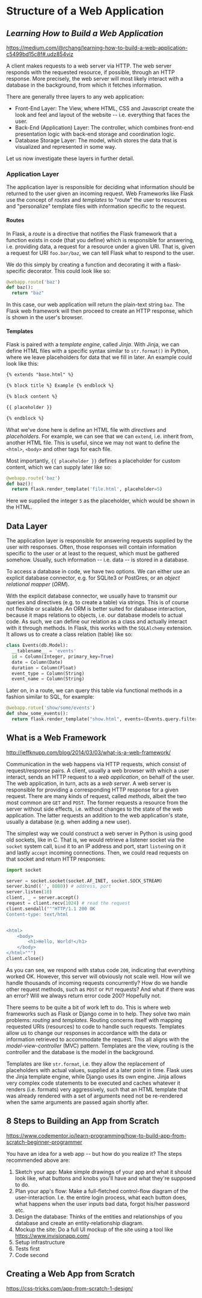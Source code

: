 # Structure of a Web Application

## *Learning How to Build a Web Application*

https://medium.com/@rchang/learning-how-to-build-a-web-application-c5499bd15c8f#.udz854viz

A client makes requests to a web server via HTTP. The web server responds with the requested resource, if possible, through an HTTP response. More precisely, the web server will most likely interact with a database in the background, from which it fetches information.

There are generally three layers to any web application:

* Front-End Layer: The View, where HTML, CSS and Javascript create the look and feel and layout of the website -- i.e. everything that faces the user.
* Back-End (Application) Layer: The controller, which combines front-end presentation logic with back-end storage and coordination logic.
* Database Storage Layer: The model, which stores the data that is visualized and represented in some way.

Let us now investigate these layers in further detail.

### Application Layer

The application layer is responsible for deciding what information should be returned to the user given an incoming request. Web Frameworks like Flask use the concept of *routes* and *templates* to "route" the user to resources and "personalize" template files with information specific to the request.

#### Routes

In Flask, a *route* is a directive that notifies the Flask framework that a function exists in code (that you define) which is responsible for answering, i.e. providing data, a request for a resource under a given URI. That is, given a request for URI `foo.bar/baz`, we can tell Flask what to respond to the user.

We do this simply by creating a function and decorating it with a flask-specific decorator. This could look like so:

```Python
@webapp.route('baz')
def baz():
  return "baz"
```

In this case, our web application will return the plain-text string `baz`. The Flask web framework will then proceed to create an HTTP response, which is shown in the user's browser.

#### Templates

Flask is paired with a *template engine*, called *Jinja*. With Jinja, we can define HTML files with a specific syntax similar to `str.format()` in Python, where we leave placeholders for data that we fill in later. An example could look like this:

```HTML
{% extends "base.html" %}

{% block title %} Example {% endblock %}

{% block content %}

{{ placeholder }}

{% endblock %}
```

What we've done here is define an HTML file with *directives* and *placeholders*. For example, we can see that we can `extend`, i.e. inherit from, another HTML file. This is useful, since we may not want to define the `<html>`, `<body>` and other tags for each file.

Most importantly, `{{ placeholder }}` defines a placeholder for custom content, which we can supply later like so:

```Python
@webapp.route('baz')
def baz():
  return flask.render_template('file.html', placeholder=5)
```

Here we supplied the integer `5` as the placeholder, which would be shown in the HTML.

## Data Layer

The application layer is responsible for answering requests supplied by the user with responses. Often, those responses will contain information specific to the user or at least to the request, which must be gathered somehow. Usually, such information -- i.e. data -- is stored in a database.

To access a database in code, we have two options. We can either use an explicit database connector, e.g. for SQLite3 or PostGres, or an *object relational mapper* (*ORM*).

With the explicit database connector, we usually have to transmit our queries and directives (e.g. to create a table) via strings. This is of course not flexible or scalable. An ORM is better suited for database interaction, because it maps relations to objects, i.e. our database models to actual code. As such, we can define our relation as a class and actually interact with it through methods. In Flask, this works with the `SQLAlchemy` extension. It allows us to create a class relation (table) like so:

```Python
class Events(db.Model):
  __tablename__ = 'events'
  id = Column(Integer, primary_key=True)
  date = Column(Date)
  duration = Column(Float)
  event_type = Column(String)
  event_name = Column(String)
```

Later on, in a route, we can query this table via functional methods in a fashion similar to SQL, for example:

```Python
@webapp.rotue('show/some/events')
def show_some_events():
  return flask.render_template("show.html", events=(Events.query.filter_by("name=foo").all()))
```

## What is a Web Framework

http://jeffknupp.com/blog/2014/03/03/what-is-a-web-framework/

Communication in the web happens via HTTP requests, which consist of request/response pairs. A client, usually a web browser with which a user interact, sends an HTTP request to a *web application*, on behalf of the user. The web application, in turn, acts as a *web server*. A web server is responsible for providing a corresponding HTTP response for a given request. There are many kinds of request, called *methods*, albeit the two most common are `GET` and `POST`. The former requests a resource from the server without side effects, i.e. without changes to the state of the web application. The latter requests an addition to the web application's state, usually a database (e.g. when adding a new user).

The simplest way we could construct a web server in Python is using good old sockets, like in C. That is, we would retrieve a listener socket via the `socket` system call, `bind` it to an IP address and port, start `listen`ing on it and lastly `accept` incoming connections. Then, we could read requests on that socket and return HTTP responses:

```Python
import socket

server = socket.socket(socket.AF_INET, socket.SOCK_STREAM)
server.bind(('', 8080)) # address, port
server.listen(10)
client, _ = server.accept()
request = client.recv(1024) # read the request
client.sendall("""HTTP/1.1 200 OK
Content-type: text/html


<html>
    <body>
        <h1>Hello, World!</h1>
    </body>
</html>""")
client.close()
```

As you can see, we respond with status code `200`, indicating that everything worked OK. However, this server will obviously not scale well. How will we handle thousands of incoming requests concurrently? How do we handle other request methods, such as `POST` or `PUT` requests? And what if there was an error? Will we always return error code 200? Hopefully not.

There seems to be quite a bit of work left to do. This is where web frameworks such as Flask or Django come in to help. They solve two main problems: *routing* and *templates*. Routing concerns itself with mapping requested URIs (resources) to code to handle such requests. Templates allow us to change our responses in accordance with the data or information retrieved to accommodate the request. This all aligns with the *model-view-controller* (MVC) pattern. Templates are the view, routing is the controller and the database is the model in the background.

Templates are like `str.format`, i.e. they allow the replacement of placeholders with actual values, supplied at a later point in time. Flask uses the Jinja template engine, while Django uses its own engine. Jinja allows very complex code statements to be executed and caches whatever it renders (i.e. formats) very aggressively, such that an HTML template that was already rendered with a set of arguments need not be re-rendered when the same arguments are passed again shortly after.

## 8 Steps to Building an App from Scratch

https://www.codementor.io/learn-programming/how-to-build-app-from-scratch-beginner-programmer

You have an idea for a web app -- but how do you realize it? The steps recommended above are:

1. Sketch your app: Make simple drawings of your app and what it should look like, what buttons and knobs you'll have and what they're supposed to do.
2. Plan your app's flow: Make a full-fletched control-flow diagram of the user-interaction. I.e. the entire login process, what each button does, what happens when the user inputs bad data, forgot his/her password etc.
3. Design the database: Thinks of the entities and relationships of you database and create an entity-relationship diagram.
4. Mockup the site: Do a full UI mockup of the site using a tool like https://www.invisionapp.com/
5. Setup infrastructure
6. Tests first
7. Code second

## Creating a Web App from Scratch

https://css-tricks.com/app-from-scratch-1-design/
